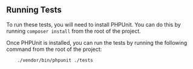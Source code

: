 ## Running Tests

To run these tests, you will need to install PHPUnit. You can do this by running `composer install` from the root of the project.

Once PHPUnit is installed, you can run the tests by running the following command from the root of the project:

```bash
    ./vendor/bin/phpunit ./tests
```
